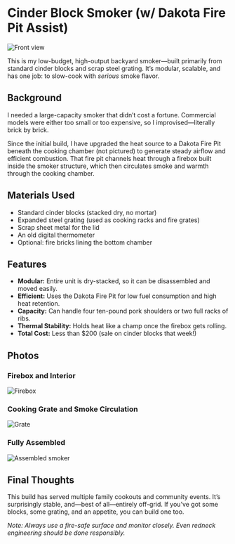 # Cinder Block Smoker (w/ Dakota Fire Pit Assist)

![Front view](images/20230917_190032.jpg)

This is my low-budget, high-output backyard smoker—built primarily from standard cinder blocks and scrap steel grating. It’s modular, scalable, and has one job: to slow-cook with *serious* smoke flavor.

## Background

I needed a large-capacity smoker that didn’t cost a fortune. Commercial models were either too small or too expensive, so I improvised—literally brick by brick.

Since the initial build, I have upgraded the heat source to a Dakota Fire Pit beneath the cooking chamber (not pictured) to generate steady airflow and efficient combustion. That fire pit channels heat through a firebox built inside the smoker structure, which then circulates smoke and warmth through the cooking chamber.

## Materials Used

- Standard cinder blocks (stacked dry, no mortar)
- Expanded steel grating (used as cooking racks and fire grates)
- Scrap sheet metal for the lid
- An old digital thermometer
- Optional: fire bricks lining the bottom chamber

## Features

- **Modular:** Entire unit is dry-stacked, so it can be disassembled and moved easily.
- **Efficient:** Uses the Dakota Fire Pit for low fuel consumption and high heat retention.
- **Capacity:** Can handle four ten-pound pork shoulders or two full racks of ribs.
- **Thermal Stability:** Holds heat like a champ once the firebox gets rolling.
- **Total Cost:** Less than $200 (sale on cinder blocks that week!)

## Photos

### Firebox and Interior
![Firebox](images/20230919_170334.jpg)

### Cooking Grate and Smoke Circulation
![Grate](images/20230919_172216.jpg)

### Fully Assembled
![Assembled smoker](images/20230917_190032.jpg)

## Final Thoughts

This build has served multiple family cookouts and community events. It’s surprisingly stable, and—best of all—entirely off-grid. If you’ve got some blocks, some grating, and an appetite, you can build one too.

*Note: Always use a fire-safe surface and monitor closely. Even redneck engineering should be done responsibly.*
